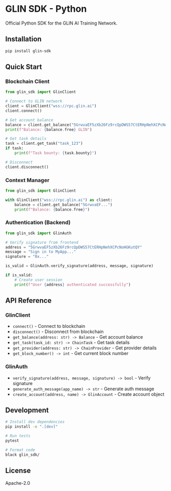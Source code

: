 # GLIN SDK - Python

Official Python SDK for the GLIN AI Training Network.

## Installation

```bash
pip install glin-sdk
```

## Quick Start

### Blockchain Client

```python
from glin_sdk import GlinClient

# Connect to GLIN network
client = GlinClient("wss://rpc.glin.ai")
client.connect()

# Get account balance
balance = client.get_balance("5GrwvaEF5zXb26Fz9rcQpDWS57CtERHpNehXCPcNoHGKutQY")
print(f"Balance: {balance.free} GLIN")

# Get task details
task = client.get_task("task_123")
if task:
    print(f"Task bounty: {task.bounty}")

# Disconnect
client.disconnect()
```

### Context Manager

```python
from glin_sdk import GlinClient

with GlinClient("wss://rpc.glin.ai") as client:
    balance = client.get_balance("5GrwvaEF...")
    print(f"Balance: {balance.free}")
```

### Authentication (Backend)

```python
from glin_sdk import GlinAuth

# Verify signature from frontend
address = "5GrwvaEF5zXb26Fz9rcQpDWS57CtERHpNehXCPcNoHGKutQY"
message = "Sign in to MyApp..."
signature = "0x..."

is_valid = GlinAuth.verify_signature(address, message, signature)

if is_valid:
    # Create user session
    print(f"User {address} authenticated successfully")
```

## API Reference

### GlinClient

- `connect()` - Connect to blockchain
- `disconnect()` - Disconnect from blockchain
- `get_balance(address: str) -> Balance` - Get account balance
- `get_task(task_id: str) -> ChainTask` - Get task details
- `get_provider(address: str) -> ChainProvider` - Get provider details
- `get_block_number() -> int` - Get current block number

### GlinAuth

- `verify_signature(address, message, signature) -> bool` - Verify signature
- `generate_auth_message(app_name) -> str` - Generate auth message
- `create_account(address, name) -> GlinAccount` - Create account object

## Development

```bash
# Install dev dependencies
pip install -e ".[dev]"

# Run tests
pytest

# Format code
black glin_sdk/
```

## License

Apache-2.0
